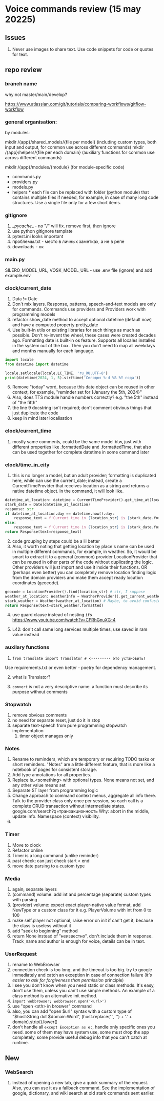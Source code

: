 # Voice commands review (15 may 20225)

## Issues

1. Never use images to share text. Use code snippets for code or quotes for text.

## repo review

### branch name

why not master/main/develop?

https://www.atlassian.com/git/tutorials/comparing-workflows/gitflow-workflow


### general organisation:

by modules:

mkdir /{app}/shared_models/{file per model} (including custom types, both input and output, for common use across different commands)
mkdir /{app}/helpers/{file per each domain} (auxiliary functions for common use across different commands)

mkdir /{app}/modules/{module} (for module-specific code)
+ commands.py
+ providers.py
+ models.py
+ helpers
\* each file can be replaced with folder (python module) that contains multiple files if needed, for example, in case of many long code structures. Use a single file only for a few short items.

### gitignore

1. \__pycache__ - no "/" will fix. remove first, then ignore
2. use python gitignore template
3. pytest.ini looks important
4. проблемы.txt - место в личных заметках, а не в репе
5. downloads - ок

### main.py

SILERO_MODEL_URL, VOSK_MODEL_URL - use .env file (ignore) and add example.env

### clock/current_date

1. Data != Date
2. Don't mix layers. Response, patterns, speech-and-text models are only for commands. Commands use providers and  Providers work with programming models
3. refactor show_date method to accept optional datetime (default now) and have a computed property pretty_date
4. Use built-in utils or existing libraries for such things as much as possible. Don't re-invent the wheel, these cases were created decades ago. Formatting date is built-in os feature. Supports all locales installed in the system out of the box. Then you don't need to map all weekdays and months manually for each language.
```python
import locale
from datetime import datetime

locale.setlocale(locale.LC_TIME, 'ru_RU.UTF-8')
print(datetime(2024, 1, 5).strftime('Сегодня %-d %B %Y года'))
```
5. Remove "today" word, because this date object can be reused in other context, for example, "reminder set for {January the 5th, 2024}"
6. Also, does TTS module handle numbers correctly? e.g. "the 5th" instead of "the fifth"
7. the line 9 docstring isn't required; don't comment obvious things that just duplicate the code
8. keep in mind later localisation

### clock/current_time
1. mostly same comments, could be the same model btw, just with different properties like .formattedDate and .formattedTime, that also can be used together for complete datetime in some command later

### clock/time_in_city

1. this is no longer a model, but an adult provider; formatting is duplicated here, while can use the current_date; instead, create a CurrentTimeProvider that receives location as a string and returns a native datetime object. In the command, it will look like.

```python
datetime_at_location: datetime = CurrentTimeProvider().get_time_at(location_str)
stark_date = Date(datetime_at_location)
response: str
if datetime_at_location.day == datetime.now().day:
	response_text = f'Current time in {location_str} is {stark_date.formatted_time}'
else:
	response_text = f'Current time in {location_str} is {stark_date.formatted_day} {stark_date.formatted_time}'
return Response(text=response_text)
```

2. code grouping by steps could be a lil better
3. Also, it worth noting that getting location by place's name can be used in multiple different commands, for example, in weather. So, it would be smart to extract it to a general (common) provider LocationProvider that can be reused in other parts of the code without duplicating the logic. Other providers will just import and use it inside their functions. OR (perhaps even better) you can completely remove location finding logic from the domain providers and make them accept ready location coordinates (geocode).

```python
geocode = LocationProvider().find(location_str) # str, I suppose
weather_at_location: WeatherInfo = WeatherProvider().get_current_weather(geocode) # or time at location
stark_weather = Weather(weather_at_location) # Maybe, to avoid confusion, we should add some prefix to our NLP-related classes, for example "ST" (after STARK, or Speach and Text) so the result will be STWeather, STDate, STNumber.
return Response(text=stark_weather.formatted)
```

4. use guard clause instead of nesting `if`s
   https://www.youtube.com/watch?v=CFRhGnuXG-4

5.  L42: don't call same long services multiple times, use saved in ram value instead

### auxilary functions


1. `from translate import Translator # <--------- это установить!`

Use requirements.txt or even better - poetry for dependency management.

2. what is Translator?

3. `convert` is not a very descriptive name. a function must describe its purpose without comments

### Stopwatch

1. remove obvious comments
2. no need for separate reset, just do it in stop
3. separate text-speech from pure programming stopwatch implementation
	1. timer object manages only

### Notes

1. Rename to reminders, which are temporary or recuiring TODO tasks or short reminders. "Notes" are a little different feature, that is more like a notebook of pages for consistent storage.
2. Add type annotations for all properties.
3. Replace is_\<something> with optional types. None means not set, and any other value means set
4. Separate ST layer from programming logic
5. Change approach to command context menus, aggregate all info there. Talk to the provider class only once per session, so each call is a complete CRUD transaction without intermediate states. google.com/search?q=транзакционность
   Why: abort in the middle, update info. Namespace (context) visibility.
6.

### Timer

1. Move to clock
2. Refactor online
3. Timer is a long command (unlike reminder)
4. past check: can just check start < end
5. move date parsing to a custom type

### Media

1. again, separate layers
2. (command) volume: add int and percentage (separate) custom types with parsing
3. (provider) volume: expect exact player-native value format, add NewType or a custom class for it e.g. PlayerVolume with int from 0 to 100
4. make self.player not optional, raise error on init if can't get it, because the class is useless without it
5. add "seek to beginning" method
6. return None instead of "неизвестно", don't include them in response. Track_name and author is enough for voice, details can be in text.

### UserRequest

1. rename to WebBrowser
2. connection check is too long, and the timeout is too big. try to google immediately and catch an exception in case of connection failure (*it's easier to ask for forgiveness than permission* principle)
3. I see you don't know when you need static or class methods. It's easy, don't use them, unless you can't use simple methods. An example of a class method is an alternative init method.
4. `import webbrowser; webbrowser.open('<url>')`
5. use "open \<sth> in broswer" command
6. also, you can add "open \$url" syntax with a custom type of "\$host:String dot $domain:Word", (host.replace(' ', '') + '.' + domain).strip().lower()
7. don't handle all `except Exception as e:`, handle only specific ones you need. some of them may have system use, some must drop the app completely, some provide useful debug info that you can't catch at runtime.

## New

###  WebSearch

1. Instead of opening a new tab, give a quick summary of the request. Also, you can use it as a fallback command. See the implementation of google, dictionary, and wiki search at old stark commands sent earlier.
